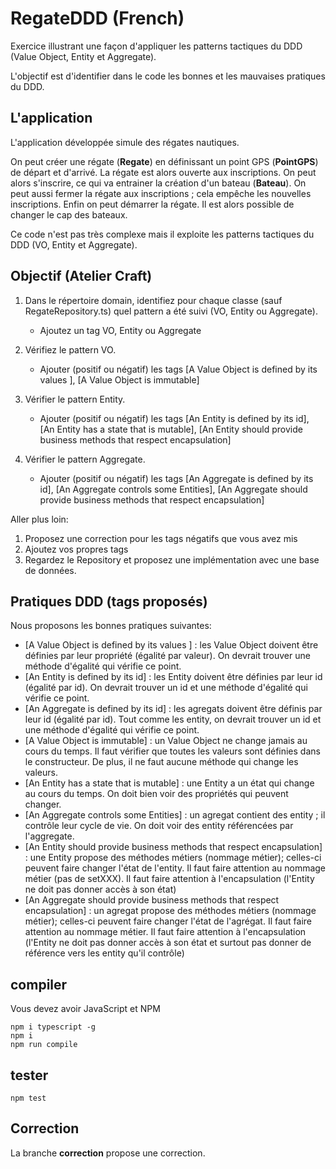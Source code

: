 # RegateDDD (French)
Exercice illustrant une façon d'appliquer les patterns tactiques du DDD (Value Object, Entity et Aggregate).

L'objectif est d'identifier dans le code les bonnes et les mauvaises pratiques du DDD.

## L'application
L'application développée simule des régates nautiques.

On peut créer une régate (**Regate**) en définissant un point GPS (**PointGPS**) de départ et d'arrivé.
La régate est alors ouverte aux inscriptions.
On peut alors s'inscrire, ce qui va entrainer la création d'un bateau (**Bateau**).
On peut aussi fermer la régate aux inscriptions ; cela empêche les nouvelles inscriptions.
Enfin on peut démarrer la régate.
Il est alors possible de changer le cap des bateaux.

Ce code n'est pas très complexe mais il exploite les patterns tactiques du DDD (VO, Entity et Aggregate).


## Objectif (Atelier Craft)

1. Dans le répertoire domain, identifiez pour chaque classe (sauf RegateRepository.ts) quel pattern a été suivi (VO, Entity ou Aggregate). 
    * Ajoutez un tag VO, Entity ou Aggregate

2. Vérifiez le pattern VO. 
    * Ajouter (positif ou négatif) les tags [A Value Object is defined by its values ], [A Value Object is immutable]
3. Vérifier le pattern Entity. 
    * Ajouter (positif ou négatif) les tags [An Entity is defined by its id], [An Entity has a state that is mutable], [An Entity should provide business methods that respect encapsulation]
4. Vérifier le pattern Aggregate. 
    * Ajouter (positif ou négatif) les tags [An Aggregate is defined by its id], [An Aggregate controls some Entities], [An Aggregate should provide business methods that respect encapsulation]

Aller plus loin:
1. Proposez une correction pour les tags négatifs que vous avez mis
2. Ajoutez vos propres tags
3. Regardez le Repository et proposez une implémentation avec une base de données.


## Pratiques DDD (tags proposés)

Nous proposons les bonnes pratiques suivantes:
* [A Value Object is defined by its values ] : les Value Object doivent être définies par leur propriété (égalité par valeur). On devrait trouver une méthode d'égalité qui vérifie ce point.
* [An Entity is defined by its id] : les Entity doivent être définies par leur id (égalité par id). On devrait trouver un id et une méthode d'égalité qui vérifie ce point.
* [An Aggregate is defined by its id] : les agregats doivent être définis par leur id (égalité par id). Tout comme les entity, on devrait trouver un id et une méthode d'égalité qui vérifie ce point.
* [A Value Object is immutable] : un Value Object ne change jamais au cours du temps. Il faut vérifier que toutes les valeurs sont définies dans le constructeur. De plus, il ne faut aucune méthode qui change les valeurs.
* [An Entity has a state that is mutable] : une Entity a un état qui change au cours du temps. On doit bien voir des propriétés qui peuvent changer. 
* [An Aggregate controls some Entities] : un agregat contient des entity ; il contrôle leur cycle de vie. On doit voir des entity référencées par l'aggregate. 
* [An Entity should provide business methods that respect encapsulation] : une Entity propose des méthodes métiers (nommage métier); celles-ci peuvent faire changer l'état de l'entity. Il faut faire attention au nommage métier (pas de setXXX). Il faut faire attention à l'encapsulation (l'Entity ne doit pas donner accès à son état)
* [An Aggregate should provide business methods that respect encapsulation] : un agregat propose des méthodes métiers (nommage métier); celles-ci peuvent faire changer l'état de l'agrégat. Il faut faire attention au nommage métier. Il faut faire attention à l'encapsulation (l'Entity ne doit pas donner accès à son état et surtout pas donner de référence vers les entity qu'il contrôle)



## compiler

Vous devez avoir JavaScript et NPM 

    npm i typescript -g
    npm i
    npm run compile


## tester

    npm test


## Correction

La branche **correction** propose une correction.







